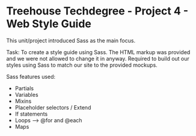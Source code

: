 # Treehouse Techdegree - Project 4 - Web Style Guide

This unit/project introduced Sass as the main focus.

Task:  To create a style guide using Sass.  The HTML markup was provided and we were not allowed to change it in anyway.  Required to build out our styles using Sass to match our site to the provided mockups.

Sass features used:
- Partials
- Variables
- Mixins
- Placeholder selectors / Extend
- If statements
- Loops --> @for and @each
- Maps
